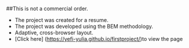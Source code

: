 ##This is not a commercial order.
- The project was created for a resume.
- The project was developed using the BEM methodology.
- Adaptive, cross-browser layout.
- [Click here] (https://yefi-yulia.github.io/firstproject/)to view the page
